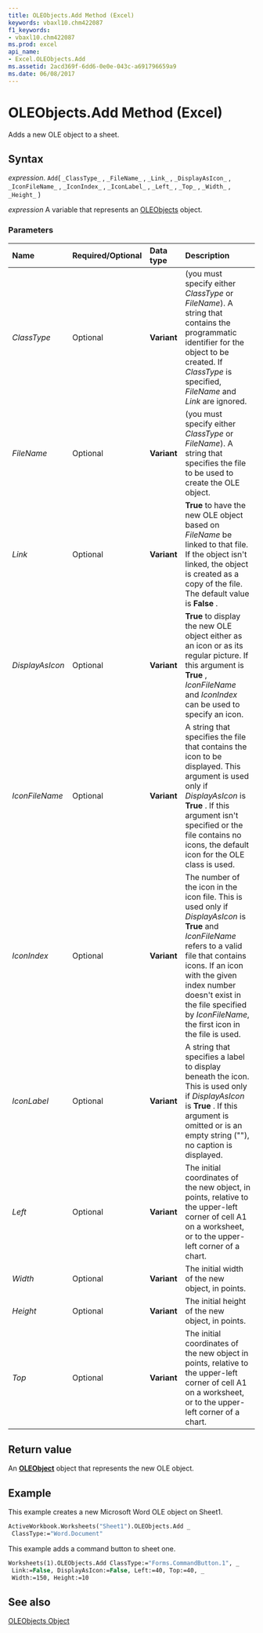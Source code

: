 ```yaml
---
title: OLEObjects.Add Method (Excel)
keywords: vbaxl10.chm422087
f1_keywords:
- vbaxl10.chm422087
ms.prod: excel
api_name:
- Excel.OLEObjects.Add
ms.assetid: 2acd369f-6dd6-0e0e-043c-a691796659a9
ms.date: 06/08/2017
---
```



# OLEObjects.Add Method (Excel)

Adds a new OLE object to a sheet. 


## Syntax

 _expression_. `Add`( `_ClassType_` , `_FileName_` , `_Link_` , `_DisplayAsIcon_` , `_IconFileName_` , `_IconIndex_` , `_IconLabel_` , `_Left_` , `_Top_` , `_Width_` , `_Height_` )

 _expression_ A variable that represents an [OLEObjects](Excel.OLEObjects.md) object.


### Parameters



|Name|Required/Optional|Data type|Description|
|:-----|:-----|:-----|:-----|
| _ClassType_|Optional| **Variant**|(you must specify either  _ClassType_ or _FileName_). A string that contains the programmatic identifier for the object to be created. If  _ClassType_ is specified, _FileName_ and _Link_ are ignored.|
| _FileName_|Optional| **Variant**|(you must specify either  _ClassType_ or _FileName_). A string that specifies the file to be used to create the OLE object.|
| _Link_|Optional| **Variant**| **True** to have the new OLE object based on _FileName_ be linked to that file. If the object isn't linked, the object is created as a copy of the file. The default value is **False** .|
| _DisplayAsIcon_|Optional| **Variant**| **True** to display the new OLE object either as an icon or as its regular picture. If this argument is **True** , _IconFileName_ and _IconIndex_ can be used to specify an icon.|
| _IconFileName_|Optional| **Variant**|A string that specifies the file that contains the icon to be displayed. This argument is used only if  _DisplayAsIcon_ is **True** . If this argument isn't specified or the file contains no icons, the default icon for the OLE class is used.|
| _IconIndex_|Optional| **Variant**|The number of the icon in the icon file. This is used only if  _DisplayAsIcon_ is **True** and _IconFileName_ refers to a valid file that contains icons. If an icon with the given index number doesn't exist in the file specified by _IconFileName_, the first icon in the file is used.|
| _IconLabel_|Optional| **Variant**|A string that specifies a label to display beneath the icon. This is used only if  _DisplayAsIcon_ is **True** . If this argument is omitted or is an empty string (""), no caption is displayed.|
| _Left_|Optional| **Variant**|The initial coordinates of the new object, in points, relative to the upper-left corner of cell A1 on a worksheet, or to the upper-left corner of a chart.|
| _Width_|Optional| **Variant**|The initial width of the new object, in points.|
| _Height_|Optional| **Variant**|The initial height of the new object, in points.|
| _Top_|Optional| **Variant**|The initial coordinates of the new object in points, relative to the upper-left corner of cell A1 on a worksheet, or to the upper-left corner of a chart.|

## Return value

An  **[OLEObject](Excel.OLEObject.md)** object that represents the new OLE object.


## Example

This example creates a new Microsoft Word OLE object on Sheet1.


```vb
ActiveWorkbook.Worksheets("Sheet1").OLEObjects.Add _ 
 ClassType:="Word.Document"
```

This example adds a command button to sheet one.




```vb
Worksheets(1).OLEObjects.Add ClassType:="Forms.CommandButton.1", _ 
 Link:=False, DisplayAsIcon:=False, Left:=40, Top:=40, _ 
 Width:=150, Height:=10
```


## See also


[OLEObjects Object](Excel.OLEObjects.md)

